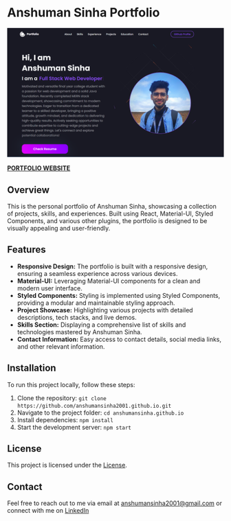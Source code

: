 # Anshuman Sinha Portfolio

![Cover Image](PortfolioCover.png)

**[PORTFOLIO WEBSITE](https://anshumansinha2001.github.io/)**

## Overview

This is the personal portfolio of Anshuman Sinha, showcasing a collection of projects, skills, and experiences. Built using React, Material-UI, Styled Components, and various other plugins, the portfolio is designed to be visually appealing and user-friendly.

## Features

- **Responsive Design:** The portfolio is built with a responsive design, ensuring a seamless experience across various devices.
- **Material-UI:** Leveraging Material-UI components for a clean and modern user interface.
- **Styled Components:** Styling is implemented using Styled Components, providing a modular and maintainable styling approach.
- **Project Showcase:** Highlighting various projects with detailed descriptions, tech stacks, and live demos.
- **Skills Section:** Displaying a comprehensive list of skills and technologies mastered by Anshuman Sinha.
- **Contact Information:** Easy access to contact details, social media links, and other relevant information.

## Installation

To run this project locally, follow these steps:

1. Clone the repository: `git clone https://github.com/anshumansinha2001.github.io.git`
2. Navigate to the project folder: `cd anshumansinha.github.io`
3. Install dependencies: `npm install`
4. Start the development server: `npm start`

## License

This project is licensed under the [License](link-to-license).

## Contact

Feel free to reach out to me via email at anshumansinha2001@gmail.com or connect with me on [LinkedIn](https://www.linkedin.com/in/anshumansina2001)
